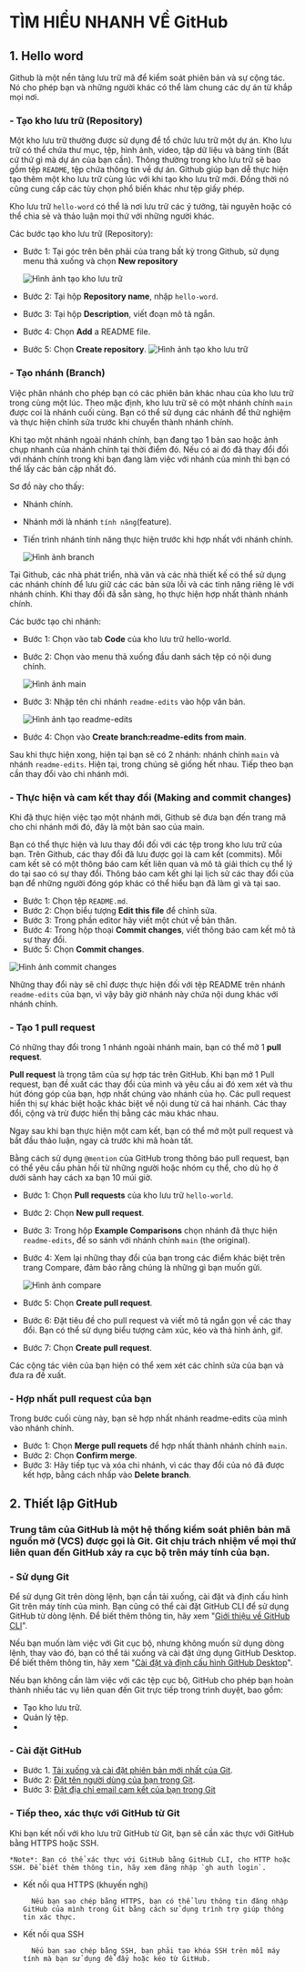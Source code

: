 # **TÌM HIỂU NHANH VỀ GitHub**
## **1. Hello word**
Github là một nền tảng lưu trữ mã để kiểm soát phiên bản và sự cộng tác. Nó cho phép bạn và những người khác có thể làm chung các dự án từ khắp mọi nơi.
###      **- Tạo kho lưu trữ (Repository)**
Một kho lưu trữ thường được sử dụng để tổ chức lưu trữ một dự án. Kho lưu trữ có thể chứa thư mục, tệp, hình ảnh, video, tập dữ liệu và bảng tính (Bất cứ thứ gì mà dự án của bạn cần). Thông thường trong kho lưu trữ sẽ bao gồm tệp `README`, tệp chứa thông tin về dự án. Github giúp bạn dễ thực hiện tạo thêm một kho lưu trữ cùng lúc với khi tạo kho lưu trữ mới. Đồng thời nó cũng cung cấp các tùy chọn phổ biến khác như tệp giấy phép.

Kho lưu trữ `hello-word` có thể là nơi lưu trữ các ý tưởng, tài nguyên hoặc có thể chia sẻ và thảo luận mọi thứ với những người khác.

Các bước tạo kho lưu trữ (Repository):
- Bước 1: Tại góc trên bên phải của trang bất kỳ trong Github, sử dụng menu thả xuống và chọn **New repository**

    ![Hình ảnh tạo kho lưu trữ](./images/new-repository.png)
- Bước 2: Tại hộp **Repository name**, nhập `hello-word`.
- Bước 3: Tại hộp **Description**, viết đoạn mô tả ngắn.
- Bước 4: Chọn **Add** a README file.
- Bước 5: Chọn **Create repository**.
    ![Hình ảnh tạo kho lưu trữ](./images/new-repository-1.png)

###      **- Tạo nhánh (Branch)**
Việc phân nhánh cho phép bạn có các phiên bản khác nhau của kho lưu trữ trong cùng một lúc. Theo mặc định, kho lưu trữ sẽ có một nhánh chính `main` được coi là nhánh cuối cùng. Bạn có thể sử dụng các nhánh để thử nghiệm và thực hiện chỉnh sửa trước khi chuyển thành nhánh chính.

Khi tạo một nhánh ngoài nhánh chính, bạn đang tạo 1 bản sao hoặc ảnh chụp nhanh của nhánh chính tại thời điểm đó. Nếu có ai đó đã thay đổi đối với nhánh chính trong khi bạn đang làm việc với nhánh của mình thì bạn có thể lấy các bản cập nhất đó.

Sơ đồ này cho thấy:
*	Nhánh chính.

*	Nhánh mới là nhánh `tính năng`(feature).

*	Tiến trình nhánh tính năng thực hiện trước khi hợp nhất với nhánh chính.

    ![Hình ảnh branch](./images/branch.png)

Tại Github, các nhà phát triển, nhà văn và các nhà thiết kế có thể sử dụng các nhánh chính để lưu giữ các các bản sửa lỗi và các tính năng riêng lẻ với nhánh chính. Khi thay đổi đã sẵn sàng, họ thực hiện hợp nhất thành nhánh chính. 

Các bước tạo chi nhánh:

- Bước 1: Chọn vào tab **Code** của kho lưu trữ hello-world.
- Bước 2: Chọn vào menu thả xuống đầu danh sách tệp có nội dung chính.

    ![Hình ảnh main](./images/main.png)

- Bước 3: Nhập tên chi nhánh `readme-edits` vào hộp văn bản.

    ![Hình ảnh tạo readme-edits](./images/readme-edits.png)

- Bước 4: Chọn vào **Create branch:readme-edits from main**.

Sau khi thực hiện xong, hiện tại bạn sẽ có 2 nhánh: nhánh chính `main` và nhánh `readme-edits`. Hiện tại, trong chúng sẽ giống hết nhau. Tiếp theo bạn cần thay đổi vào chi nhánh mới.

###      **- Thực hiện và cam kết thay đổi (Making and commit changes)**
Khi đã thực hiện việc tạo một nhánh mới, Github sẽ đưa bạn đến trang mã cho chi nhánh mới đó, đây là một bản sao của main.

Bạn có thể thực hiện và lưu thay đổi đối với các tệp trong kho lưu trữ của bạn. Trên Github, các thay đổi đã lưu được gọi là cam kết (commits). Mỗi cam kết sẽ có một thông báo cam kết liên quan và mô tả giải thích cụ thể lý do tại sao có sự thay đổi. Thông báo cam kết ghi lại lịch sử các thay đổi của bạn để những người đóng góp khác có thể hiểu bạn đã làm gì và tại sao.

- Bước 1: Chọn tệp `README.md`.
- Bước 2: Chọn biểu tượng **Edit this file** để chỉnh sửa.
- Bước 3: Trong phần editor hãy viết một chút về bản thân.
- Bước 4: Trong hộp thoại **Commit changes**, viết thông báo cam kết mô tả sự thay đổi.
- Bước 5: Chọn **Commit changes**.

![Hình ảnh commit changes](./images/commit-changes.PNG)

Những thay đổi này sẽ chỉ được thực hiện đối với tệp README trên nhánh `readme-edits` của bạn, vì vậy bây giờ nhánh này chứa nội dung khác với nhánh chính.

### **- Tạo 1 pull request**
Có những thay đổi trong 1 nhánh ngoài nhánh main, bạn có thể mở 1 **pull request**.

**Pull request** là trọng tâm của sự hợp tác trên GitHub. Khi bạn mở 1 Pull request, bạn đề xuất các thay đổi của mình và yêu cầu ai đó xem xét và thu hút đóng góp của bạn, hợp nhất chúng vào nhánh của họ. Các pull request hiển thị sự khác biệt hoặc khác biệt về nội dung từ cả hai nhánh. Các thay đổi, cộng và trừ được hiển thị bằng các màu khác nhau.

Ngay sau khi bạn thực hiện một cam kết, bạn có thể mở một pull request và bắt đầu thảo luận, ngay cả trước khi mã hoàn tất.

Bằng cách sử dụng `@mention` của GitHub trong thông báo pull request, bạn có thể yêu cầu phản hồi từ những người hoặc nhóm cụ thể, cho dù họ ở dưới sảnh hay cách xa bạn 10 múi giờ.
- Bước 1: Chọn **Pull requests** của kho lưu trữ `hello-world`.
- Bước 2: Chọn **New pull request**.
- Bước 3: Trong hộp **Example Comparisons** chọn nhánh đã thực hiện `readme-edits`, để so sánh với nhánh chính `main` (the original).
- Bước 4: Xem lại những thay đổi của bạn trong các điểm khác biệt trên trang Compare, đảm bảo rằng chúng là những gì bạn muốn gửi.

    ![Hình ảnh compare](./images/compare.PNG)

- Bước 5: Chọn **Create pull request**.
- Bước 6: Đặt tiêu đề cho pull request và viết mô tả ngắn gọn về các thay đổi. Bạn có thể sử dụng biểu tượng cảm xúc, kéo và thả hình ảnh, gif.
- Bước 7: Chọn **Create pull request**.

Các cộng tác viên của bạn hiện có thể xem xét các chỉnh sửa của bạn và đưa ra đề xuất.
### **- Hợp nhất pull request của bạn**
Trong bước cuối cùng này, bạn sẽ hợp nhất nhánh readme-edits của mình vào nhánh chính.
- Bước 1: Chọn **Merge pull requets** để hợp nhất thành nhánh chính `main`.
- Bước 2: Chọn **Confirm merge**.
- Bước 3: Hãy tiếp tục và xóa chi nhánh, vì các thay đổi của nó đã được kết hợp, bằng cách nhấp vào **Delete branch**.

## **2. Thiết lập GitHub**
### Trung tâm của GitHub là một hệ thống kiểm soát phiên bản mã nguồn mở (VCS) được gọi là Git. Git chịu trách nhiệm về mọi thứ liên quan đến GitHub xảy ra cục bộ trên máy tính của bạn.
### **- Sử dụng Git**
Để sử dụng Git trên dòng lệnh, bạn cần tải xuống, cài đặt và định cấu hình Git trên máy tính của mình. Bạn cũng có thể cài đặt GitHub CLI để sử dụng GitHub từ dòng lệnh. Để biết thêm thông tin, hãy xem "[Giới thiệu về GitHub CLI](https://docs.github.com/en/github-cli/github-cli/about-github-cli)".

Nếu bạn muốn làm việc với Git cục bộ, nhưng không muốn sử dụng dòng lệnh, thay vào đó, bạn có thể tải xuống và cài đặt ứng dụng GitHub Desktop. Để biết thêm thông tin, hãy xem "[Cài đặt và định cấu hình GitHub Desktop](https://docs.github.com/en/desktop/installing-and-configuring-github-desktop)".

Nếu bạn không cần làm việc với các tệp cục bộ, GitHub cho phép bạn hoàn thành nhiều tác vụ liên quan đến Git trực tiếp trong trình duyệt, bao gồm:
- Tạo kho lưu trữ.
- Quản lý tệp.
- 

### **- Cài đặt GitHub**
- Bước 1. [Tải xuống và cài đặt phiên bản mới nhất của Git](https://git-scm.com/downloads).
- Bước 2: [Đặt tên người dùng của bạn trong Git](https://docs.github.com/en/get-started/getting-started-with-git/setting-your-username-in-git).
- Bước 3: [Đặt địa chỉ email cam kết của bạn trong Git](https://docs.github.com/en/account-and-profile/setting-up-and-managing-your-github-user-account/managing-email-preferences/setting-your-commit-email-address)

### **- Tiếp theo, xác thực với GitHub từ Git**
Khi bạn kết nối với kho lưu trữ GitHub từ Git, bạn sẽ cần xác thực với GitHub bằng HTTPS hoặc SSH.

    *Note*: Bạn có thể xác thực với GitHub bằng GitHub CLI, cho HTTP hoặc SSH. Để biết thêm thông tin, hãy xem đăng nhập `gh auth login`.

- Kết nối qua HTTPS (khuyến nghị)

        Nếu bạn sao chép bằng HTTPS, bạn có thể lưu thông tin đăng nhập GitHub của mình trong Git bằng cách sử dụng trình trợ giúp thông tin xác thực.
- Kết nối qua SSH

        Nếu bạn sao chép bằng SSH, bạn phải tạo khóa SSH trên mỗi máy tính mà bạn sử dụng để đẩy hoặc kéo từ GitHub.
